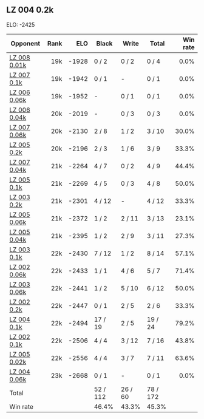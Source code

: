 ## LZ 004 0.2k ##

ELO: -2425

Opponent | Rank | ELO | Black | Write | Total | Win rate
---------|-----:|----:|-------|-------|-------|-------:
[LZ 008 0.01k](LZ%20008%200.01k.md) | 19k | -1928 | 0 / 2 | 0 / 2 | 0 / 4 | 0.0%
[LZ 007 0.1k](LZ%20007%200.1k.md) | 19k | -1942 | 0 / 1 | - | 0 / 1 | 0.0%
[LZ 006 0.06k](LZ%20006%200.06k.md) | 19k | -1952 | - | 0 / 1 | 0 / 1 | 0.0%
[LZ 006 0.04k](LZ%20006%200.04k.md) | 20k | -2019 | - | 0 / 3 | 0 / 3 | 0.0%
[LZ 007 0.06k](LZ%20007%200.06k.md) | 20k | -2130 | 2 / 8 | 1 / 2 | 3 / 10 | 30.0%
[LZ 005 0.2k](LZ%20005%200.2k.md) | 20k | -2196 | 2 / 3 | 1 / 6 | 3 / 9 | 33.3%
[LZ 007 0.04k](LZ%20007%200.04k.md) | 21k | -2264 | 4 / 7 | 0 / 2 | 4 / 9 | 44.4%
[LZ 005 0.1k](LZ%20005%200.1k.md) | 21k | -2269 | 4 / 5 | 0 / 3 | 4 / 8 | 50.0%
[LZ 003 0.2k](LZ%20003%200.2k.md) | 21k | -2301 | 4 / 12 | - | 4 / 12 | 33.3%
[LZ 005 0.06k](LZ%20005%200.06k.md) | 21k | -2372 | 1 / 2 | 2 / 11 | 3 / 13 | 23.1%
[LZ 005 0.04k](LZ%20005%200.04k.md) | 21k | -2395 | 1 / 2 | 2 / 9 | 3 / 11 | 27.3%
[LZ 003 0.1k](LZ%20003%200.1k.md) | 22k | -2430 | 7 / 12 | 1 / 2 | 8 / 14 | 57.1%
[LZ 002 0.06k](LZ%20002%200.06k.md) | 22k | -2433 | 1 / 1 | 4 / 6 | 5 / 7 | 71.4%
[LZ 003 0.06k](LZ%20003%200.06k.md) | 22k | -2441 | 1 / 2 | 5 / 10 | 6 / 12 | 50.0%
[LZ 002 0.2k](LZ%20002%200.2k.md) | 22k | -2447 | 0 / 1 | 2 / 5 | 2 / 6 | 33.3%
[LZ 004 0.1k](LZ%20004%200.1k.md) | 22k | -2494 | 17 / 19 | 2 / 5 | 19 / 24 | 79.2%
[LZ 002 0.1k](LZ%20002%200.1k.md) | 22k | -2506 | 4 / 4 | 3 / 12 | 7 / 16 | 43.8%
[LZ 005 0.02k](LZ%20005%200.02k.md) | 22k | -2556 | 4 / 4 | 3 / 7 | 7 / 11 | 63.6%
[LZ 004 0.06k](LZ%20004%200.06k.md) | 23k | -2668 | 0 / 1 | - | 0 / 1 | 0.0%
Total | | | 52 / 112 | 26 / 60 | 78 / 172 | 
Win rate| | | 46.4% | 43.3% | 45.3% | 
